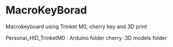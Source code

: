 # MacroKeyBorad
Macrokeyboard using Trinket M0, cherry key and 3D print

Personal_HID_TrinketM0 : Arduino folder
cherry :3D models folder

